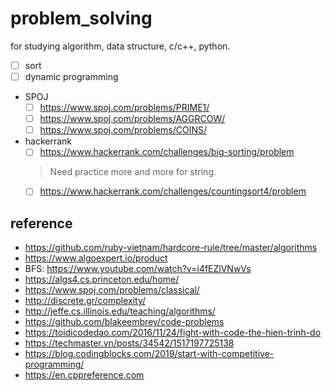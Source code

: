 # problem_solving
for studying algorithm, data structure, c/c++, python.
- [ ] sort
- [ ] dynamic programming

- SPOJ
  - [ ] https://www.spoj.com/problems/PRIME1/
  - [ ] https://www.spoj.com/problems/AGGRCOW/
  - [ ] https://www.spoj.com/problems/COINS/

- hackerrank
  - [ ] https://www.hackerrank.com/challenges/big-sorting/problem
  > Need practice more and more for string.
  - [ ] https://www.hackerrank.com/challenges/countingsort4/problem


## reference
- https://github.com/ruby-vietnam/hardcore-rule/tree/master/algorithms
- https://www.algoexpert.io/product
- BFS: https://www.youtube.com/watch?v=i4fEZlVNwVs
- https://algs4.cs.princeton.edu/home/
- https://www.spoj.com/problems/classical/
- http://discrete.gr/complexity/
- http://jeffe.cs.illinois.edu/teaching/algorithms/
- https://github.com/blakeembrey/code-problems
- https://toidicodedao.com/2016/11/24/fight-with-code-the-hien-trinh-do
- https://techmaster.vn/posts/34542/1517197725138
- https://blog.codingblocks.com/2019/start-with-competitive-programming/
- https://en.cppreference.com
